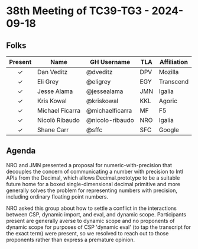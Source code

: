 # 38th Meeting of TC39-TG3 - 2024-09-18

## Folks

| Present | Name                   | GH Username     | TLA  | Affiliation |
| :-----: | ---------------------- | --------------- | ---- | ----------- |
|    ✓    | Dan Veditz             | @dveditz        | DPV  | Mozilla     |
|    ✓    | Eli Grey               | @eligrey        | EGY  | Transcend   |
|    ✓    | Jesse Alama            | @jessealama     | JMN  | Igalia      |
|    ✓    | Kris Kowal             | @kriskowal      | KKL  | Agoric      |
|    ✓    | Michael Ficarra        | @michaelficarra | MF   | F5          |
|    ✓    | Nicolò Ribaudo         | @nicolo-ribaudo | NRO  | Igalia      |
|    ✓    | Shane Carr             | @sffc           | SFC  | Google      |

## Agenda

NRO and JMN presented a proposal for numeric-with-precision that decouples the concern of communicating a number with precision to Intl APIs from the Decimal, which allows Decimal.prototype to be a suitable future home for a boxed single-dimensional decimal primitive and more generally solves the problem for representing numbers with precision, including ordinary floating point numbers.

NRO asked this group about how to settle a conflict in the interactions between CSP, dynamic import, and eval, and dynamic scope. Participants present are generally averse to dynamic scope and no proponents of dynamic scope for purposes of CSP 'dynamic eval' (to tap the transcript for the exact term) were present, so we resolved to reach out to those proponents rather than express a premature opinion.
